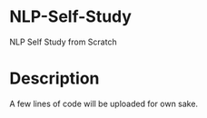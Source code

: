# NLP-Self-Study
NLP Self Study from Scratch

# Description
A few lines of code will be uploaded for own sake. 
